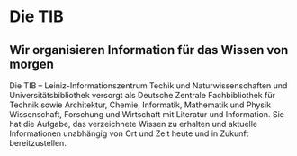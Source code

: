 # Die TIB

## Wir organisieren Information für das Wissen von morgen

Die TIB – Leiniz-Informationszentrum Techik und Naturwissenschaften und Universitätsbibliothek versorgt als Deutsche Zentrale Fachbibliothek für Technik sowie Architektur, Chemie, Informatik, Mathematik und Physik Wissenschaft, Forschung und Wirtschaft mit Literatur und Information.
Sie hat die Aufgabe, das verzeichnete Wissen zu erhalten und aktuelle Informationen unabhängig von Ort und Zeit heute und in Zukunft bereitzustellen.
